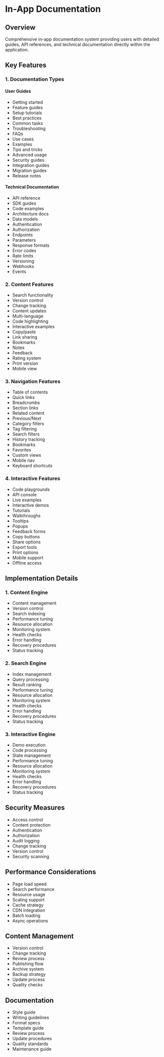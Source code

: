 # In-App Documentation

## Overview

Comprehensive in-app documentation system providing users with detailed guides, API references, and technical documentation directly within the application.

## Key Features

### 1. Documentation Types

#### User Guides

- Getting started
- Feature guides
- Setup tutorials
- Best practices
- Common tasks
- Troubleshooting
- FAQs
- Use cases
- Examples
- Tips and tricks
- Advanced usage
- Security guides
- Integration guides
- Migration guides
- Release notes

#### Technical Documentation

- API reference
- SDK guides
- Code examples
- Architecture docs
- Data models
- Authentication
- Authorization
- Endpoints
- Parameters
- Response formats
- Error codes
- Rate limits
- Versioning
- Webhooks
- Events

### 2. Content Features

- Search functionality
- Version control
- Change tracking
- Content updates
- Multi-language
- Code highlighting
- Interactive examples
- Copy/paste
- Link sharing
- Bookmarks
- Notes
- Feedback
- Rating system
- Print version
- Mobile view

### 3. Navigation Features

- Table of contents
- Quick links
- Breadcrumbs
- Section links
- Related content
- Previous/Next
- Category filters
- Tag filtering
- Search filters
- History tracking
- Bookmarks
- Favorites
- Custom views
- Mobile nav
- Keyboard shortcuts

### 4. Interactive Features

- Code playgrounds
- API console
- Live examples
- Interactive demos
- Tutorials
- Walkthroughs
- Tooltips
- Popups
- Feedback forms
- Copy buttons
- Share options
- Export tools
- Print options
- Mobile support
- Offline access

## Implementation Details

### 1. Content Engine

- Content management
- Version control
- Search indexing
- Performance tuning
- Resource allocation
- Monitoring system
- Health checks
- Error handling
- Recovery procedures
- Status tracking

### 2. Search Engine

- Index management
- Query processing
- Result ranking
- Performance tuning
- Resource allocation
- Monitoring system
- Health checks
- Error handling
- Recovery procedures
- Status tracking

### 3. Interactive Engine

- Demo execution
- Code processing
- State management
- Performance tuning
- Resource allocation
- Monitoring system
- Health checks
- Error handling
- Recovery procedures
- Status tracking

## Security Measures

- Access control
- Content protection
- Authentication
- Authorization
- Audit logging
- Change tracking
- Version control
- Security scanning

## Performance Considerations

- Page load speed
- Search performance
- Resource usage
- Scaling support
- Cache strategy
- CDN integration
- Batch loading
- Async operations

## Content Management

- Version control
- Change tracking
- Review process
- Publishing flow
- Archive system
- Backup strategy
- Update process
- Quality checks

## Documentation

- Style guide
- Writing guidelines
- Format specs
- Template guide
- Review process
- Update procedures
- Quality standards
- Maintenance guide
